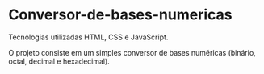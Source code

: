 # Conversor-de-bases-numericas

Tecnologias utilizadas HTML, CSS e JavaScript.

O projeto consiste em um simples conversor de bases numéricas (binário, octal, decimal e hexadecimal).

